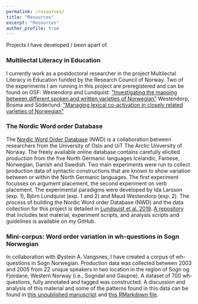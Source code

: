 ```yaml
---
permalink: /resources/
title: "Resources"
excerpt: "Resources"
author_profile: true
---
```

Projects I have developed / been apart of.

### Multilectal Literacy in Education
I currently work as a postdoctoral researcher in the project Multilectal Literacy in Education funded by the Research Council of Norway. Two of the experiments I am running in this project are preregistered and can be found on OSF:
Westendorp and Lundquist: ["Investigating the mapping between different spoken and written varieties of Norwegian"](https://osf.io/6jsyt/)
Westendorp, Bosma and Söderlund: ["Managing lexical co-activation in closely related varieties of Norwegian"](https://osf.io/fjuks/)

### The Nordic Word order Database
The [Nordic Word Order Database](https://tekstlab.uio.no/nwd) (NWD) is a collaboration between researchers from the University of Oslo and UiT The Arctic University of Norway. The freely available online database contains carefully elicited production from the five North Germanic languages Icelandic, Faroese, Norwegian, Danish and Swedish. Two main experiments were run to collect production data of syntactic constructions that are known to show variation between or within the North Germanic languages. The first experiment focusses on argument placement, the second experiment on verb placement. The experimental paradigms were developed by Ida Larsson (exp. 1), Björn Lundquist (exp. 1 and 2) and Maud Westendorp (exp. 2). The process of building the Nordic Word order Database (NWD) and the data collection for this project is detailed in [Lundquist et al. 2019](https://journals.uio.no/NALS/article/view/7529). [A repository](http://github.com/maudwestendorp/NWD) that includes test material, experiment scripts, and analysis scripts and guidelines is available on my GitHub.


### Mini-corpus: Word order variation in wh-questions in Sogn Norwegian
In collaboration with Øystein A. Vangsnes, I have created a corpus of wh-questions in Sogn Norwegian. Production data was collected between 2003 and 2005 from 22 unique speakers in two location in the region of Sogn og Fjordane, Western Norway (i.e., Sogndal and Gaupne). A dataset of 700 wh-questions, fully annotated and tagged was constructed. A discussion and analysis of this material and some of the patterns found in this data can be found in [this unpublished manuscript](https://uitno.box.com/s/lyh11aexo79esxurewh9f56n72otft9d) and [this RMarkdown file](https://uitno.box.com/s/5tqerslweiwfnrre2o2z5mm6hk2my69g).
